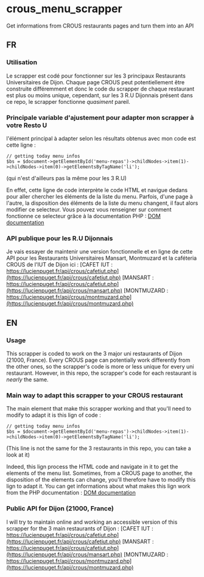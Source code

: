 # crous_menu_scrapper
Get informations from CROUS restaurants pages and turn them into an API

## FR
### Utilisation
Le scrapper est codé pour fonctionner sur les 3 principaux Restaurants Universitaires de Dijon. Chaque page CROUS peut potentiellement être construite différemment et donc le code du scrapper de chaque restaurant est plus ou moins unique, cependant, sur les 3 R.U Dijonnais présent dans ce repo, le scrapper fonctionne *quasiment* pareil.

### Principale variable d'ajustement pour adapter mon scrapper à votre Resto U
l'élément principal à adapter selon les résultats obtenus avec mon code est cette ligne :
```
// getting today menu infos
$bs = $document->getElementById('menu-repas')->childNodes->item(1)->childNodes->item(0)->getElementsByTagName('li');
```
(qui n'est d'ailleurs pas la même pour les 3 R.U)

En effet, cette ligne de code interprète le code HTML et navigue dedans pour aller chercher les éléments de la liste du menu. Parfois, d'une page à l'autre, la disposition des éléments de la liste du menu changent, il faut alors modifier ce selecteur.
Vous pouvez vous renseigner sur comment fonctionne ce selecteur grâce à la documentation PHP : [DOM documentation](https://www.php.net/manual/fr/book.dom.php)

### API publique pour les R.U Dijonnais
Je vais essayer de maintenir une version fonctionnelle et en ligne de cette API pour les Restaurants Universitaires Mansart, Montmuzard et la caféteria CROUS de l'IUT de Dijon ici :
[CAFET IUT : https://lucienpuget.fr/api/crous/cafetiut.php](https://lucienpuget.fr/api/crous/cafetiut.php)
[MANSART : https://lucienpuget.fr/api/crous/cafetiut.php](https://lucienpuget.fr/api/crous/mansart.php)
[MONTMUZARD : https://lucienpuget.fr/api/crous/montmuzard.php](https://lucienpuget.fr/api/crous/montmuzard.php)

## EN
### Usage
This scrapper is coded to work on the 3 major uni restaurants of Dijon (21000, France). Every CROUS page can potentially work differently from the other ones, so the scrapper's code is more or less unique for every uni restaurant. However, in this repo, the scrapper's code for each restaurant is *nearly* the same.


### Main way to adapt this scrapper to your CROUS restaurant
The main element that make this scrapper working and that you'll need to modify to adapt it is this lign of code :
```
// getting today menu infos
$bs = $document->getElementById('menu-repas')->childNodes->item(1)->childNodes->item(0)->getElementsByTagName('li');
```
(This line is not the same for the 3 restaurants in this repo, you can take a look at it)

Indeed, this lign process the HTML code and navigate in it to get the elements of the menu list. Sometimes, from a CROUS page to another, the disposition of the elements can change, you'll therefore have to modify this lign to adapt it.
You can get informations about what makes this lign work from the PHP documentation : [DOM documentation](https://www.php.net/manual/fr/book.dom.php)

### Public API for Dijon (21000, France)
I will try to maintain online and working an accessible version of this scrapper for the 3 main restaurants of Dijon :
[CAFET IUT : https://lucienpuget.fr/api/crous/cafetiut.php](https://lucienpuget.fr/api/crous/cafetiut.php)
[MANSART : https://lucienpuget.fr/api/crous/cafetiut.php](https://lucienpuget.fr/api/crous/mansart.php)
[MONTMUZARD : https://lucienpuget.fr/api/crous/montmuzard.php](https://lucienpuget.fr/api/crous/montmuzard.php)